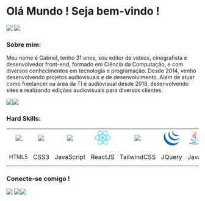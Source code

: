 
# Olá Mundo ! Seja bem-vindo !
![](https://visitor-badge.laobi.icu/badge?page_id=AxLBR.AxLBR)  [![](https://img.shields.io/github/followers/AxLBR?label=Follow&style=social)](https://github.com/AxLBR)
### Sobre mim:
Meu nome é Gabriel, tenho 31 anos, sou editor de vídeos, cinegrafista e desenvolvedor front-end, formado em Ciência da Computação, e com diversos conhecimentos em tecnologia e programação. Desde 2014, venho desenvolvendo projetos audiovisuais e de desenvolvimento. Além de atuar como freelancer na área da TI e audiovisual desde 2018, desenvolvendo sites e realizando edições audiovisuais para diversos clientes.

[![](https://github-stats-readme-ivory.vercel.app/api?username=AxLBR&show_icons=true&theme=radical&include_all_commits=true)](https://github.com/AxLBR)[![](https://github-stats-readme-ivory.vercel.app/api/top-langs/?username=AxLBR&layout=compact&theme=radical)](https://github.com/AxLBR)

### Hard Skills:
<table >
  <tr align="center">
    <td ><img src="https://uxwing.com/wp-content/themes/uxwing/download/brands-and-social-media/html-icon.png" width="48x"/></td>
    <td><img src="https://uxwing.com/wp-content/themes/uxwing/download/brands-and-social-media/css-icon.png" width="48x"/></td>
    <td><img src="https://uxwing.com/wp-content/themes/uxwing/download/brands-and-social-media/javascript-programming-language-icon.png" width="43x"/></td>
    <td><img src="https://raw.githubusercontent.com/devicons/devicon/1119b9f84c0290e0f0b38982099a2bd027a48bf1/icons/react/react-original.svg" width="43x"/></td>
    <td><img src="https://upload.wikimedia.org/wikipedia/commons/thumb/d/d5/Tailwind_CSS_Logo.svg/2048px-Tailwind_CSS_Logo.svg.png" width="48x"/></td>
    <td><img src="https://raw.githubusercontent.com/devicons/devicon/1119b9f84c0290e0f0b38982099a2bd027a48bf1/icons/jquery/jquery-original.svg" width="43x"/></td>
    <td><img src="https://raw.githubusercontent.com/devicons/devicon/1119b9f84c0290e0f0b38982099a2bd027a48bf1/icons/java/java-original.svg" width="48x"/></td>
    <td><img src="https://raw.githubusercontent.com/devicons/devicon/1119b9f84c0290e0f0b38982099a2bd027a48bf1/icons/php/php-original.svg" width="50x"/></td>
    <td><img src="https://raw.githubusercontent.com/devicons/devicon/1119b9f84c0290e0f0b38982099a2bd027a48bf1/icons/mysql/mysql-original.svg" width="43x"/></td>
    <td><img src="https://raw.githubusercontent.com/devicons/devicon/1119b9f84c0290e0f0b38982099a2bd027a48bf1/icons/figma/figma-original.svg" width="43x"/></td>
    <td><img src="https://uxwing.com/wp-content/themes/uxwing/download/brands-and-social-media/github-icon.png" width="48x"/></td>
    <td><img src="https://uxwing.com/wp-content/themes/uxwing/download/brands-and-social-media/visual-studio-code-icon.png" width="48x"/></td>
  </tr >
  <tr align="center" >
   <td><font size="">HTML5 </td>
    <td><font size="3">CSS3 </td>
    <td><font size="3">JavaScript </td>
    <td><font size="3">ReactJS </td>
    <td><font size="3">TailwindCSS </td>
    <td><font size="3">JQuery </td>
    <td><font size="3">Java </td>
    <td><font size="3">PHP </td>
    <td><font size="3">MySQL </td>
    <td><font size="3">Figma </td>
    <td><font size="3">GitHub </td>
    <td><font size="3">VS Code</td>
   </tr>
</table>

### Conecte-se comigo !
[![](https://camo.githubusercontent.com/ef7a0ee873668e1df873aecbb39fee518f6ad732876ef7217710254bd3572bb9/68747470733a2f2f696d672e69636f6e73382e636f6d2f636f6c6f722f34382f3030303030302f66616365626f6f6b2d6e65772e706e67)](https://www.facebook.com/www.gabrielcastro)  [![](https://camo.githubusercontent.com/f991abf5d57f3cc9a9c45c324520a871bd7c054ec68ef9a4f0444fee77f1e29e/68747470733a2f2f696d672e69636f6e73382e636f6d2f636f6c6f722f34382f3030303030302f696e7374616772616d2d6e65772e706e67)](https://www.instagram.com/wwwgabrielcastro/)[![](https://camo.githubusercontent.com/3c4dd900e451409db7d960e0f94c54f565a05de5c497ef5989987b78da5427ae/68747470733a2f2f696d672e69636f6e73382e636f6d2f666c75656e63792f34382f3030303030302f6c696e6b6564696e2d636972636c65642e706e67)](https://www.linkedin.com/in/wwwgabrielcastro/) 
